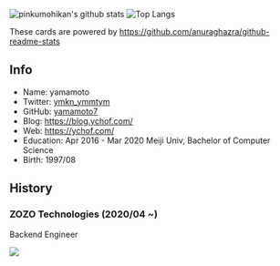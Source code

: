 ![pinkumohikan's github stats](https://github-readme-stats.vercel.app/api?username=yamamoto7&count_private=true&show_icons=true&theme=buefy)
![Top Langs](https://github-readme-stats.vercel.app/api/top-langs/?username=yamamoto7&theme=buefy&layout=compact&count_private=true)

These cards are powered by https://github.com/anuraghazra/github-readme-stats

## Info
- Name: yamamoto  
- Twitter: [ymkn_ymmtym](https://twitter.com/ymkn_ymmtym)  
- GitHub: [yamamoto7](https://github.com/yamamoto7)  
- Blog: https://blog.ychof.com/  
- Web: https://ychof.com/  
- Education: Apr 2016 - Mar 2020 Meiji Univ, Bachelor of Computer Science  
- Birth: 1997/08  
  
## History  
### ZOZO Technologies (2020/04 ~)
Backend Engineer  

![](https://komarev.com/ghpvc/?username=yamamoto7&color=green&label=hoge)
